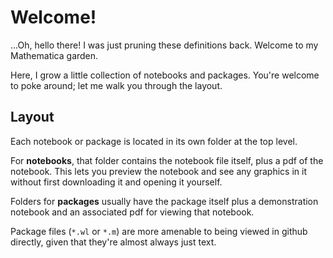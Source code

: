 # Welcome!

...Oh, hello there! I was just pruning these definitions back. Welcome to my Mathematica garden.

Here, I grow a little collection of notebooks and packages. You're welcome to poke around; let me walk you through the layout.

## Layout

Each notebook or package is located in its own folder at the top level.

For **notebooks**, that folder contains the notebook file itself, plus a pdf of the notebook. This lets you preview the notebook and see any graphics in it without first downloading it and opening it yourself.

Folders for **packages** usually have the package itself plus a demonstration notebook and an associated pdf for viewing that notebook.

Package files (`*.wl` or `*.m`) are more amenable to being viewed in github directly, given that they're almost always just text.
